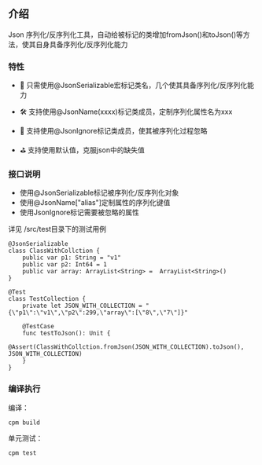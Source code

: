 ## 介绍

Json 序列化/反序列化工具，自动给被标记的类增加fromJson()和toJson()等方法，使其自身具备序列化/反序列化能力

### 特性

- 🚀 只需使用@JsonSerializable宏标记类名，几个使其具备序列化/反序列化能力

- 🛠️ 支持使用@JsonName(xxxx)标记类成员，定制序列化属性名为xxx

- 🎁 支持使用@JsonIgnore标记类成员，使其被序列化过程忽略

- ⛳ 支持使用默认值，克服json中的缺失值

### 接口说明
- 使用@JsonSerializable标记被序列化/反序列化对象
- 使用@JsonName["alias"]定制属性的序列化键值
- 使用JsonIgnore标记需要被忽略的属性

详见 /src/test目录下的测试用例

```
@JsonSerializable
class ClassWithCollction {
    public var p1: String = "v1"
    public var p2: Int64 = 1
    public var array: ArrayList<String> =  ArrayList<String>()
}

@Test
class TestCollection {
    private let JSON_WITH_COLLECTION = "{\"p1\":\"v1\",\"p2\":299,\"array\":[\"8\",\"7\"]}"

    @TestCase
    func testToJson(): Unit {        
        @Assert(ClassWithCollction.fromJson(JSON_WITH_COLLECTION).toJson(), JSON_WITH_COLLECTION)
    }
}

```

### 编译执行

编译：
```shell
cpm build
```

单元测试：
```shell
cpm test
```

